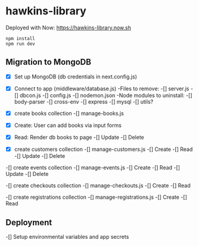 # hawkins-library

Deployed with Now: <a href="https://hawkins-library.now.sh" target="_blank" rel="noopener noreferrer">https://hawkins-library.now.sh</a>

```
npm install
npm run dev
```

## Migration to MongoDB
-[x] Set up MongoDB (db credentials in next.config.js)
-[x] Connect to app (middleware/database.js)
-Files to remove:
 -[] server.js
 -[] dbcon.js
 -[] config.js
 -[] nodemon.json
-Node modules to uninstall:
 -[] body-parser
 -[] cross-env
 -[] express
 -[] mysql
 -[] utils?

-[x] create books collection
-[] manage-books.js
 -[x] Create: User can add books via input forms
 -[x] Read: Render db books to page
 -[] Update
 -[] Delete

-[x] create customers collection
-[] manage-customers.js
 -[] Create
 -[] Read
 -[] Update
 -[] Delete

-[] create events collection
-[] manage-events.js
 -[] Create
 -[] Read
 -[] Update
 -[] Delete

-[] create checkouts collection
-[] manage-checkouts.js
 -[] Create
 -[] Read

-[] create registrations collection
-[] manage-registrations.js
 -[] Create
 -[] Read

## Deployment
-[] Setup environmental variables and app secrets